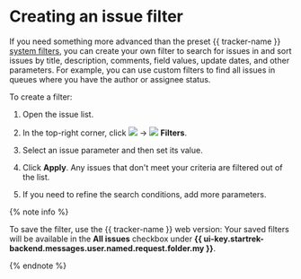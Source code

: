 # Creating an issue filter

If you need something more advanced than the preset {{ tracker-name }} [system filters](default-filters.md), you can create your own filter to search for issues in and sort issues by title, description, comments, field values, update dates, and other parameters. For example, you can use custom filters to find all issues in queues where you have the author or assignee status.

To create a filter:

1. Open the issue list.

1. In the top-right corner, click ![](../../_assets/tracker/svg/gantt-settings-button.svg) → ![](../../_assets/tracker/svg/filter-mobile.svg) **Filters**.

1. Select an issue parameter and then set its value.

1. Click **Apply**. Any issues that don't meet your criteria are filtered out of the list.

1. If you need to refine the search conditions, add more parameters.

{% note info %}

To save the filter, use the {{ tracker-name }} web version: Your saved filters will be available in the **All issues** checkbox under **{{ ui-key.startrek-backend.messages.user.named.request.folder.my }}**.

{% endnote %}